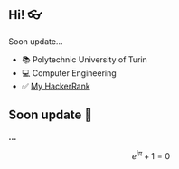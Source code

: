 <!--
**thedanicode24/thedanicode24** is a ✨ _special_ ✨ repository because its `README.md` (this file) appears on your GitHub profile.

Here are some ideas to get you started:

- 🔭 I’m currently working on ...
- 🌱 I’m currently learning ...
- 👯 I’m looking to collaborate on ...
- 🤔 I’m looking for help with ...
- 💬 Ask me about ...
- 📫 How to reach me: ...
- 😄 Pronouns: ...
- ⚡ Fun fact: ...
-->

## Hi! 👓

Soon update...
 - 📚 Polytechnic University of Turin
 - 💻 Computer Engineering
 - ✅ [My HackerRank](https://www.hackerrank.com/profile/thedanicode24)


## Soon update 🔄
**...**

$$
e^{i\pi} + 1 = 0
$$


